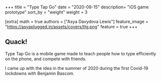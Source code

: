 +++
title = "Type Tap Go"
date = "2020-08-15"
description= "iOS game prototype"
sort_by = "weight"
weight = 3

[extra]
math = true
authors = ["Asya Davydova Lewis"]
feature_image = "https://asyaplugged.in/assets/covers/ttg.png"
feature = true
+++

<!-- more -->
## Quack!

Type Tap Go is a mobile game made to teach people how to type efficiently on the phone, and compete with friends.

I came up with the idea in the summer of 2020 during the first Covid-19 lockdowns with Benjamin Bascom.